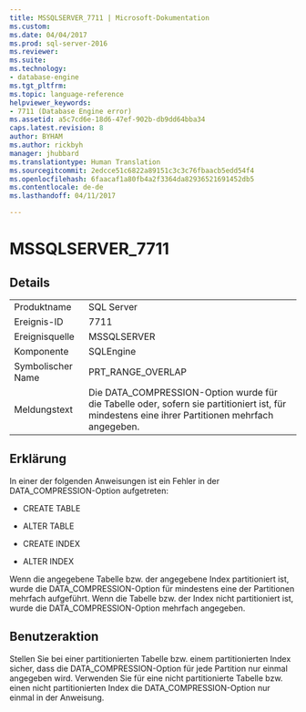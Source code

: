 ```yaml
---
title: MSSQLSERVER_7711 | Microsoft-Dokumentation
ms.custom: 
ms.date: 04/04/2017
ms.prod: sql-server-2016
ms.reviewer: 
ms.suite: 
ms.technology:
- database-engine
ms.tgt_pltfrm: 
ms.topic: language-reference
helpviewer_keywords:
- 7711 (Database Engine error)
ms.assetid: a5c7cd6e-18d6-47ef-902b-db9dd64bba34
caps.latest.revision: 8
author: BYHAM
ms.author: rickbyh
manager: jhubbard
ms.translationtype: Human Translation
ms.sourcegitcommit: 2edcce51c6822a89151c3c3c76fbaacb5edd54f4
ms.openlocfilehash: 6faacaf1a80fb4a2f3364da82936521691452db5
ms.contentlocale: de-de
ms.lasthandoff: 04/11/2017

---
```

# <a name="mssqlserver7711"></a>MSSQLSERVER_7711
  
## <a name="details"></a>Details  
  
|||  
|-|-|  
|Produktname|SQL Server|  
|Ereignis-ID|7711|  
|Ereignisquelle|MSSQLSERVER|  
|Komponente|SQLEngine|  
|Symbolischer Name|PRT_RANGE_OVERLAP|  
|Meldungstext|Die DATA_COMPRESSION-Option wurde für die Tabelle oder, sofern sie partitioniert ist, für mindestens eine ihrer Partitionen mehrfach angegeben.|  
  
## <a name="explanation"></a>Erklärung  
In einer der folgenden Anweisungen ist ein Fehler in der DATA_COMPRESSION-Option aufgetreten:  
  
-   CREATE TABLE  
  
-   ALTER TABLE  
  
-   CREATE INDEX  
  
-   ALTER INDEX  
  
Wenn die angegebene Tabelle bzw. der angegebene Index partitioniert ist, wurde die DATA_COMPRESSION-Option für mindestens eine der Partitionen mehrfach aufgeführt. Wenn die Tabelle bzw. der Index nicht partitioniert ist, wurde die DATA_COMPRESSION-Option mehrfach angegeben.  
  
## <a name="user-action"></a>Benutzeraktion  
Stellen Sie bei einer partitionierten Tabelle bzw. einem partitionierten Index sicher, dass die DATA_COMPRESSION-Option für jede Partition nur einmal angegeben wird. Verwenden Sie für eine nicht partitionierte Tabelle bzw. einen nicht partitionierten Index die DATA_COMPRESSION-Option nur einmal in der Anweisung.  
  

